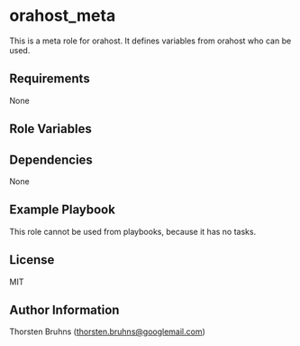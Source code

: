 orahost_meta
=========

This is a meta role for orahost. It defines variables from orahost who can be used.

Requirements
------------

None

Role Variables
--------------

Dependencies
------------

None

Example Playbook
----------------

This role cannot be used from playbooks, because it has no tasks.

License
-------

MIT

Author Information
------------------

Thorsten Bruhns (thorsten.bruhns@googlemail.com)
